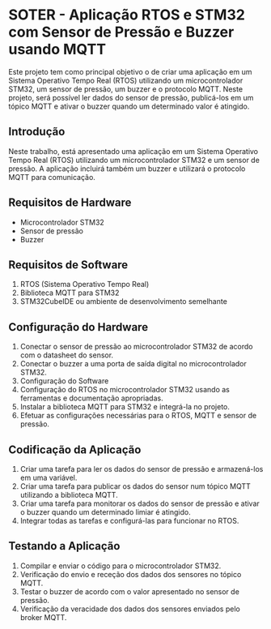 # SOTER - Aplicação RTOS e STM32 com Sensor de Pressão e Buzzer usando MQTT

Este projeto tem como principal objetivo o de criar uma aplicação em um Sistema Operativo Tempo Real (RTOS) utilizando um microcontrolador STM32, um sensor de pressão, um buzzer e o protocolo MQTT. Neste projeto, será possível ler dados do sensor de pressão, publicá-los em um tópico MQTT e ativar o buzzer quando um determinado valor é atingido.

## Introdução
Neste trabalho, está apresentado uma aplicação em um Sistema Operativo Tempo Real (RTOS) utilizando um microcontrolador STM32 e um sensor de pressão. A aplicação incluirá também um buzzer e utilizará o protocolo MQTT para comunicação.

## Requisitos de Hardware
- Microcontrolador STM32
- Sensor de pressão
- Buzzer

## Requisitos de Software
1. RTOS (Sistema Operativo Tempo Real)
2. Biblioteca MQTT para STM32
3. STM32CubeIDE ou ambiente de desenvolvimento semelhante

## Configuração do Hardware
1. Conectar o sensor de pressão ao microcontrolador STM32 de acordo com o datasheet do sensor.
2. Conectar o buzzer a uma porta de saída digital no microcontrolador STM32.
3. Configuração do Software
4. Configuração do RTOS no microcontrolador STM32 usando as ferramentas e documentação apropriadas.
5. Instalar a biblioteca MQTT para STM32 e integrá-la no projeto.
6. Efetuar as configurações necessárias para o RTOS, MQTT e sensor de pressão.

## Codificação da Aplicação
1. Criar uma tarefa para ler os dados do sensor de pressão e armazená-los em uma variável.
2. Criar uma tarefa para publicar os dados do sensor num tópico MQTT utilizando a biblioteca MQTT.
3. Criar uma tarefa para monitorar os dados do sensor de pressão e ativar o buzzer quando um determinado limiar é atingido.
4. Integrar todas as tarefas e configurá-las para funcionar no RTOS.

## Testando a Aplicação
1. Compilar e enviar o código para o microcontrolador STM32.
2. Verificação do envio e receção dos dados dos sensores no tópico MQTT.
3. Testar o buzzer de acordo com o valor apresentado no sensor de pressão.
4. Verificação da veracidade dos dados dos sensores enviados pelo broker MQTT. 
